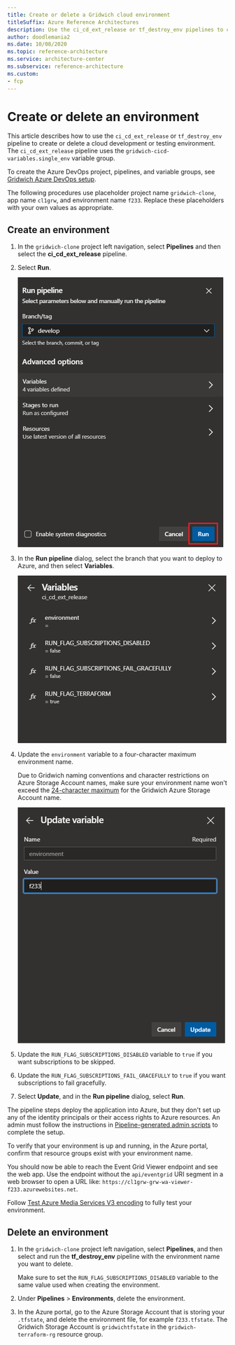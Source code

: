 ```yaml
---
title: Create or delete a Gridwich cloud environment
titleSuffix: Azure Reference Architectures
description: Use the ci_cd_ext_release or tf_destroy_env pipelines to create or delete cloud development or testing environments.
author: doodlemania2
ms.date: 10/08/2020
ms.topic: reference-architecture
ms.service: architecture-center
ms.subservice: reference-architecture
ms.custom:
- fcp
---
```


# Create or delete an environment

This article describes how to use the `ci_cd_ext_release` or `tf_destroy_env` pipeline to create or delete a cloud development or testing environment. The `ci_cd_ext_release` pipeline uses the `gridwich-cicd-variables.single_env` variable group.

To create the Azure DevOps project, pipelines, and variable groups, see [Gridwich Azure DevOps setup](set-up-azure-devops.md).

The following procedures use placeholder project name `gridwich-clone`, app name `cl1grw`, and environment name `f233`. Replace these placeholders with your own values as appropriate.

## Create an environment

1. In the `gridwich-clone` project left navigation, select **Pipelines** and then select the **ci_cd_ext_release** pipeline.
   
1. Select **Run**.
   
   ![Screenshot of the pipeline dialog with Run highlighted.](media/run-pipeline.png)
   
1. In the **Run pipeline** dialog, select the branch that you want to deploy to Azure, and then select **Variables**.
   
   ![Screenshot of the Variables list.](media/select-variables.png)
   
1. Update the `environment` variable to a four-character maximum environment name.
   
   Due to Gridwich naming conventions and character restrictions on Azure Storage Account names, make sure your environment name won't exceed the [24-character maximum](/azure/storage/common/storage-account-overview#naming-storage-accounts) for the Gridwich Azure Storage Account name.
   
   ![Screenshot of updating the environment variable.](media/update-variable.png)
   
1. Update the `RUN_FLAG_SUBSCRIPTIONS_DISABLED` variable to `true` if you want subscriptions to be skipped.
   
1. Update the `RUN_FLAG_SUBSCRIPTIONS_FAIL_GRACEFULLY` to `true` if you want subscriptions to fail gracefully.
   
1. Select **Update**, and in the **Run pipeline** dialog, select **Run**.

The pipeline steps deploy the application into Azure, but they don't set up any of the identity principals or their access rights to Azure resources. An admin must follow the instructions in [Pipeline-generated admin scripts](admin-scripts.md) to complete the setup.

To verify that your environment is up and running, in the Azure portal, confirm that resource groups exist with your environment name.

You should now be able to reach the Event Grid Viewer endpoint and see the web app. Use the endpoint without the `api/eventgrid` URI segment in a web browser to open a URL like: `https://cl1grw-grw-wa-viewer-f233.azurewebsites.net`.

Follow [Test Azure Media Services V3 encoding](test-encoding.md) to fully test your environment.

## Delete an environment

1. In the `gridwich-clone` project left navigation, select **Pipelines**, and then select and run the **tf_destroy_env** pipeline with the environment name you want to delete.
   
   Make sure to set the `RUN_FLAG_SUBSCRIPTIONS_DISABLED` variable to the same value used when creating the environment.
   
1. Under **Pipelines** > **Environments**, delete the environment.
   
1. In the Azure portal, go to the Azure Storage Account that is storing your `.tfstate`, and delete the environment file, for example `f233.tfstate`. The Gridwich Storage Account is `gridwichtfstate` in the `gridwich-terraform-rg` resource group.

